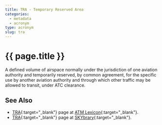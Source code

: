 ```yaml
---
title: TRA - Temporary Reserved Area
categories:
  - metadata
  - acronym
type: acronym
slug: tra
---
```

# {{ page.title }}

A defined volume of airspace normally under the jurisdiction of one
aviation authority and temporarily reserved, by common agreement,
for the specific use by another aviation authority and through which
other traffic may be allowed to transit, under ATC clearance.

## See Also

* [TRA][traLEXI]{:target="_blank"} page at [ATM Lexicon][lexi]{:target="_blank"}.
* [TRA][traSB]{:target="_blank"} page at [SKYbrary][sb]{:target="_blank"}.


[traLEXI]: <https://ext.eurocontrol.int/lexicon/index.php/Temporary_Reserved_Area> "TRA - ATM Lexicon"
[traSB]: <https://www.skybrary.aero/index.php/Temporary_Reserved_Area_(TRA)> "TRA - SkyBrary"
[lexi]: <https://ext.eurocontrol.int/lexicon/index.php/Main_Page> "ATM Lexicon"
[sb]: <http://www.skybrary.aero> "SKYbrary"

